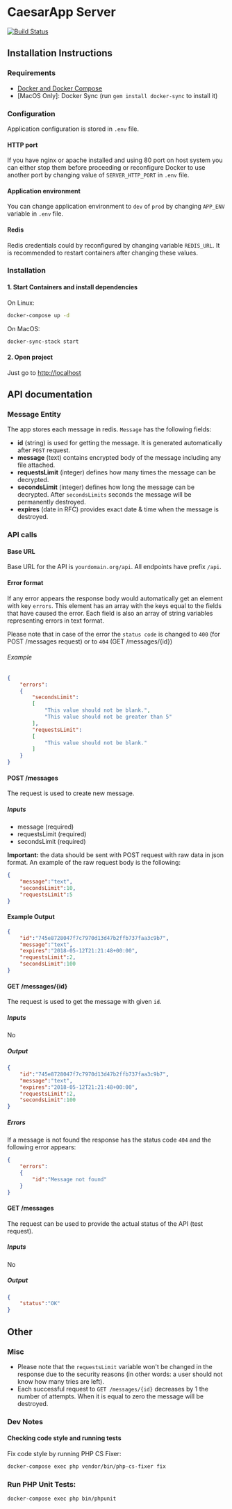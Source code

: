 CaesarApp Server
==========

[![Build Status](https://travis-ci.org/4xxi/caesarapp-server.svg?branch=master)](https://travis-ci.org/4xxi/caesarapp-server)

## Installation Instructions

### Requirements

* [Docker and Docker Compose](https://docs.docker.com/engine/installation)
* [MacOS Only]: Docker Sync (run `gem install docker-sync` to install it)

### Configuration

Application configuration is stored in `.env` file.

#### HTTP port
If you have nginx or apache installed and using 80 port on host system you can either stop them before proceeding or
reconfigure Docker to use another port by changing value of `SERVER_HTTP_PORT` in `.env` file.

#### Application environment
You can change application environment to `dev` of `prod` by changing `APP_ENV` variable in `.env` file.

#### Redis
Redis credentials could by reconfigured by changing variable `REDIS_URL`. It is
recommended to restart containers after changing these values.

### Installation

#### 1. Start Containers and install dependencies
On Linux:
```bash
docker-compose up -d
```
On MacOS:
```bash
docker-sync-stack start
```
#### 2. Open project
Just go to [http://localhost](http://localhost)

## API documentation

### Message Entity

The app stores each message in redis. `Message` has the following fields:

* **id** (string) is used for getting the message. It is generated automatically after `POST` request.
* **message** (text) contains encrypted body of the message including any file attached.
* **requestsLimit** (integer) defines how many times the message can be decrypted.
* **secondsLimit** (integer) defines how long the message can be decrypted. After `secondsLimits` seconds the message will be permanently destroyed.
* **expires** (date in RFC) provides exact date & time when the message is destroyed.

### API calls

#### Base URL

Base URL for the API is `yourdomain.org/api`. All endpoints have prefix `/api`.

#### Error format

If any error appears the response body would automatically get an element with key `errors`. This element has an array with the keys equal to the fields that have caused the error. Each field is also an array of string variables representing errors in text format.

Please note that in case of the error the `status code` is changed to `400` (for POST /messages request) or to `404` (GET /messages/{id})

###### Example

```json
{
    "errors":
    {
        "secondsLimit":
        [
            "This value should not be blank.",
            "This value should not be greater than 5"
        ],
        "requestsLimit":
        [
            "This value should not be blank."
        ]
    }
}
```

#### POST /messages

The request is used to create new message.

##### Inputs

* message (required)
* requestsLimit (required)
* secondsLimit (required)

**Important:** the data should be sent with POST request with raw data in json format. An example of the raw request body is the following:

```json
{
    "message":"text",
    "secondsLimit":10,
    "requestsLimit":5
}
```

#### Example Output

```json
{
    "id":"745e8728047f7c7970d13d47b2ffb737faa3c9b7",
    "message":"text",
    "expires":"2018-05-12T21:21:48+00:00",
    "requestsLimit":2,
    "secondsLimit":100
}
```

#### GET /messages/{id}

The request is used to get the message with given `id`.

##### Inputs

No

##### Output
```json
{
    "id":"745e8728047f7c7970d13d47b2ffb737faa3c9b7",
    "message":"text",
    "expires":"2018-05-12T21:21:48+00:00",
    "requestsLimit":2,
    "secondsLimit":100
}
```

##### Errors

If a message is not found the response has the status code `404` and the following error appears:

```json
{
    "errors":
    {
        "id":"Message not found"
    }
}
```

#### GET /messages

The request can be used to provide the actual status of the API (test request).

##### Inputs

No

##### Output
```json
{
    "status":"OK"
}
```

## Other

### Misc

* Please note that the `requestsLimit` variable won't be changed in the response due to the security reasons (in other words: a user should not know how many tries are left).
* Each successful request to `GET /messages/{id}` decreases by 1 the number of attempts. When it is equal to zero the message will be destroyed.

### Dev Notes

#### Checking code style and running tests
Fix code style by running PHP CS Fixer:
```bash
docker-compose exec php vendor/bin/php-cs-fixer fix
```

### Run PHP Unit Tests:
```bash
docker-compose exec php bin/phpunit
```
